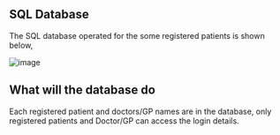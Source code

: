 ## SQL Database 
The SQL database operated for the some registered patients is shown below, 

![image](https://github.com/MMemon2003/HealthProject2024/assets/146339735/2cd69724-0d13-4114-b3da-bf461c5fac85)


##  What will the database do
Each registered patient and doctors/GP names are in the database, only registered patients and Doctor/GP can access the login details. 
